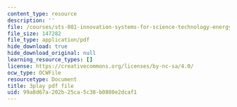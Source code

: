 ```yaml
---
content_type: resource
description: ''
file: /courses/sts-081-innovation-systems-for-science-technology-energy-manufacturing-and-health-spring-2017/99a8d67a202b25ca5c38b0880e2dcaf1_44z4NAj-dEw.pdf
file_size: 147282
file_type: application/pdf
hide_download: true
hide_download_original: null
learning_resource_types: []
license: https://creativecommons.org/licenses/by-nc-sa/4.0/
ocw_type: OCWFile
resourcetype: Document
title: 3play pdf file
uid: 99a8d67a-202b-25ca-5c38-b0880e2dcaf1
---
```

